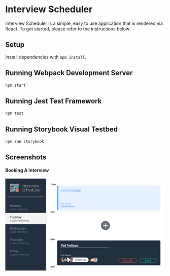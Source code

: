 # Interview Scheduler

Interview Scheduler is a simple, easy to use application that is rendered via React. To get started, please refer to the instructions below:

## Setup

Install dependencies with `npm install`.

## Running Webpack Development Server

```sh
npm start
```

## Running Jest Test Framework

```sh
npm test
```

## Running Storybook Visual Testbed

```sh
npm run storybook
```

## Screenshots
#### Booking A Interview
!["Booking an interview](https://raw.githubusercontent.com/MichaelJamesAshworth/scheduler/master/docs/appointment-form.png)
